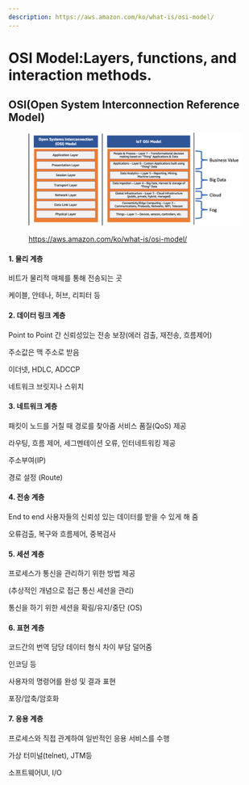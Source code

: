 ```yaml
---
description: https://aws.amazon.com/ko/what-is/osi-model/
---
```


# OSI Model:Layers, functions, and interaction methods.

## OSI(Open System Interconnection Reference Model)

<figure><img src="../.gitbook/assets/image (1).png" alt=""><figcaption><p><a href="https://aws.amazon.com/ko/what-is/osi-model/">https://aws.amazon.com/ko/what-is/osi-model/</a></p></figcaption></figure>

#### 1. 물리 계층

비트가 물리적 매체를 통해 전송되는 곳

케이블, 안테나, 허브, 리피터 등

#### 2. 데이터 링크 계층

Point to Point 간 신뢰성있는 전송 보장(에러 검출, 재전송, 흐름제어)

주소값은 맥 주소로 받음

이더넷, HDLC, ADCCP

네트워크 브릿지나 스위치

#### 3. 네트워크 계층

패킷이 노드를 거칠 때 경로를 찾아줌 서비스 품질(QoS) 제공

라우팅, 흐름 제어, 세그멘테이션 오류, 인터네트워킹 제공

주소부여(IP)

경로 설정 (Route)

#### 4. 전송 계층

End to end 사용자들의 신뢰성 있는 데이터를 받을 수 있게 해 줌

오류검출, 복구와 흐름제어, 중복검사

#### 5. 세션 계층

프로세스가 통신을 관리하기 위한 방법 제공

(추상적인 개념으로 접근 통신 세션을 관리)

통신을 하기 위한 세션을 확림/유지/중단 (OS)

#### 6. 표현 계층

코드간의 번역 담당 데이터 형식 차이 부담 덜어줌

인코딩 등

사용자의 명령어를 완성 및 결과 표현

포장/압축/암호화

#### 7. 응용 계층

프로세스와 직접 관계하여 일반적인 응용 서비스를 수행

가상 터미널(telnet), JTM등

소프트웨어UI, I/O
